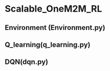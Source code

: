 # Scalable_OneM2M_RL
																	
## Environment (Environment.py)

## Q_learning(q_learning.py)

## DQN(dqn.py)


